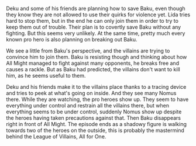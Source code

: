 Deku and some of his friends are planning how to save Baku, even though they know they are not allowed to use their quirks for violence yet. Lida tries hard to stop them, but in the end he can only join them in order to try to keep them out of trouble. Their plan is to covertly save Baku without any fighting. But this seems very unlikely. At the same time, pretty much every known pro hero is also planning on breaking out Baku. 

We see a little from Baku's perspective, and the villains are trying to convince him to join them. Baku is resisting though and thinking about how All Might managed to fight against many opponents, he breaks free and causes a rackle. But as Baku had predicted, the villains don't want to kill him, as he seems useful to them. 

Deku and his friends make it to the villains place thanks to a tracing device and tries to peek at what's going on inside. And they see many Nomus there. While they are watching, the pro heroes show up. They seem to have everything under control and restrain all the villains there, but when everything seems to be under control, suddenly Nomus show up despite the heroes having taken precautions against that. Then Baku disappears right in front of All Might. The episode ends as a shadowy figure is walking towards two of the heroes on the outside, this is probably the mastermind behind the League of Villains, All for One.